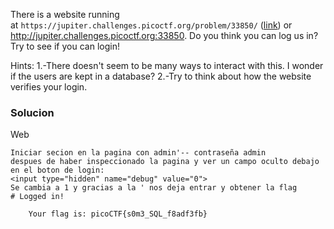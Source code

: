 There is a website running at `https://jupiter.challenges.picoctf.org/problem/33850/` ([link](https://jupiter.challenges.picoctf.org/problem/33850/)) or http://jupiter.challenges.picoctf.org:33850. Do you think you can log us in? Try to see if you can login!

Hints:
1.-There doesn't seem to be many ways to interact with this. I wonder if the users are kept in a database?
2.-Try to think about how the website verifies your login.
### Solucion
Web
```
Iniciar secion en la pagina con admin'-- contraseña admin
despues de haber inspeccionado la pagina y ver un campo oculto debajo en el boton de login:
<input type="hidden" name="debug" value="0">
Se cambia a 1 y gracias a la ' nos deja entrar y obtener la flag
# Logged in!

	Your flag is: picoCTF{s0m3_SQL_f8adf3fb}
```